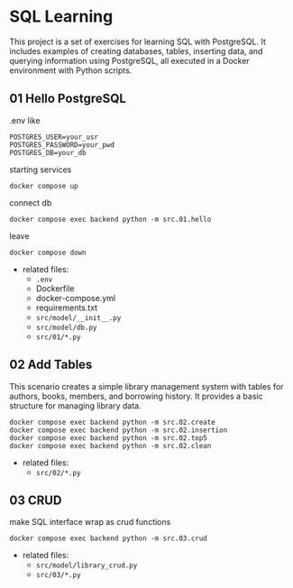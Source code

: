 # SQL Learning

This project is a set of exercises for learning SQL with PostgreSQL. It includes examples of creating databases, tables, inserting data, and querying information using PostgreSQL, all executed in a Docker environment with Python scripts.

## 01 Hello PostgreSQL

.env like
```
POSTGRES_USER=your_usr
POSTGRES_PASSWORD=your_pwd
POSTGRES_DB=your_db
```
starting services
```
docker compose up
```

connect db
```
docker compose exec backend python -m src.01.hello
```

leave
```
docker compose down
```

* related files:
    * ```.env```
    * Dockerfile
    * docker-compose.yml
    * requirements.txt
    * ```src/model/__init__.py```
    * ```src/model/db.py```
    * ```src/01/*.py```

## 02 Add Tables

This scenario creates a simple library management system with tables for authors, books, members, and borrowing history. It provides a basic structure for managing library data.

```
docker compose exec backend python -m src.02.create
docker compose exec backend python -m src.02.insertion
docker compose exec backend python -m src.02.top5
docker compose exec backend python -m src.02.clean
```

* related files:
    * ```src/02/*.py```


## 03 CRUD

make SQL interface wrap as crud functions

```
docker compose exec backend python -m src.03.crud

```

* related files:
    * ```src/model/library_crud.py```
    * ```src/03/*.py```

